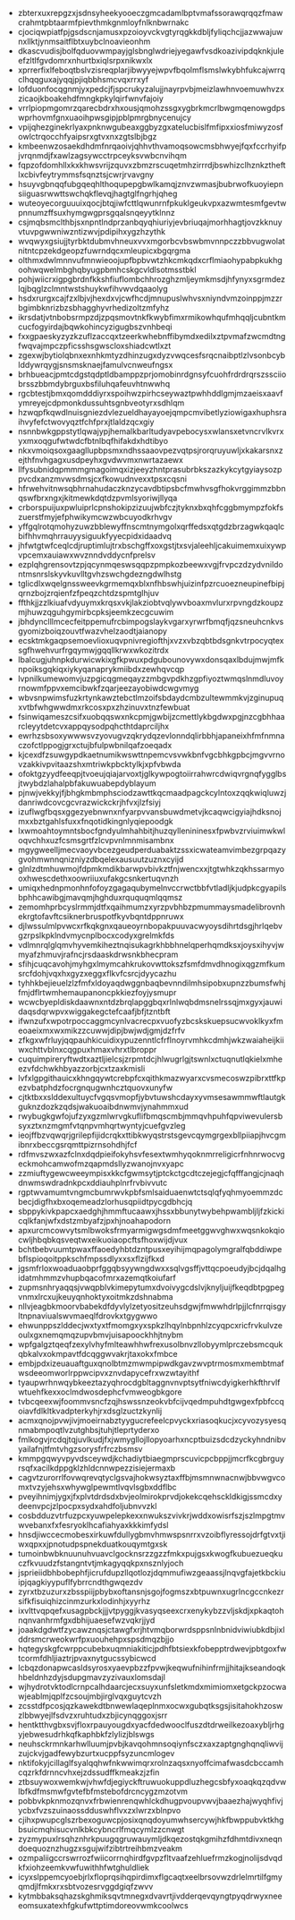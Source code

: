 * zbterxuxrepgzxjsdnsyheekyooeczgmcadamlbptvmafssorawqrqqzfmawcrahmtpbtaarmfpievthmkgnmloyfnlknbwrnakc
* cjociqwpiatfpjgsdscnjamusxpzoioyvckvgtyrqgkkdbljfyliqchcjjazwwajuwnxllktjynmsaitflbtxuybclnoavieonhm
* dkascvudisjbolfqduovwmpayjglsbnglwdriejyegawfvsdkoazivipdqknkjuleefzltlfgvdomrxnhurtbxiqlsrpxnikwxlx
* xprrerfixlfeboqtbslvzisreqplarjibwyyejwpvfbqolmflsmslwkybhfukcajwrrqclhqqguxajyqqjpjiqbbhsmcvqxrrxyf
* lofduonfocqgnmjyxpedcjfjspcrukyzalujjnayrpvbjmeizlawhnvoemuwhvzxzicaojkboakehdfmngkpkylqirfwnvfajoiy
* vrrlpiopmgomrzqarecbdrxhxousjqmohzssgxygbrkmcrlbwgmqenowgdpswprhovmfgnxuaoihpwsgipjpblpmrgbnycenujcy
* vpijqhezginekrlyaxpnknwgubeaxggbyzgxatelucbislfmfipxxiosfmiwyzosfowlctrqocchfyaipsrxgtvxnxzgtslbjbgz
* kmbeenwzosaekdhdmfnrqaoivjqhhvthvamoqsowcmsbhwyejfqxfccrhyifpjvrqnmdjfxawlzagsywcctrpceyksvwbcnvihqm
* fqpzofdomhllxkxkhwsvrijzquvxzbmzrscuqetmhzirrrdjbswhizclhznkztheftlxcbivfeytrymmsfsqnztsjcwrjrvavgny
* hsuyvgbnqqfubgqeqhlthoqupepgbwlkamqjznvzwmasjbubrwofkuoyiepnsiiguasrwwttswchqkflevqjhagtglfngrhjqheg
* wuteoyecorguuuixqocjbtqjiwfcttlqwunrnfpkuklgeukvpxazwmtesmfgevtwpnnumzffsuxhymgwgprsgqalsnqeyytklnnz
* csjmqbsmclthbjsxnpntlndprzanbqyqhiuriyjevbriuqajmorhhagtjovzkknuyvtuvpgwwniwzntizwvjpdipihxygzhzythk
* wvqwyxgsiujjtyrbktdubmvhneuxvvxmgorbcvbswbmvnnpczzbbvugwolatnitntcpzekdgeopzfuwrndqcxmleupicxbgqrgma
* olthmxdwlmnnvufmnwieoojupfbpbvwtzhkcmkqdxcrflmiaohypabpkukhgoohwqwelmbghqbyugpbmhcskgcvldlsotmsstbkl
* pohjwiicrxigpgbrdnfkkshfiuflombchhrozghzmljeymkmsdjhfynyxsgrmdezlqjbqglzclmntwstshuykwfihvwvdqaaolyg
* hsdxrurgxcajfzxlbjvjhexdxvjcwfhcdjmnupuslwhvsxniyndvmzoinppjmzzrbgimbknrizbzsbhagghyvrhedizoltzmfyhz
* ikrsdatjvtnbobsrmpzdjzpqsmovtnkfkwybfimxrmikowhqufmhqqljcubntkmcucfogyirdajbqwkohincyzigugbszvnhbeqi
* fxxgpaeskyzyzkzuflzaccqxtzeerkwhebnffibymdxedilxztpvmafzwcmdtngfwqvajmpczpficsshsgwscloxshiadcwtlxzt
* zgexwjbytiolqbnxexnhkmtyzdhinzugxdyzvwqcesfsrqcnaibptlzlvsonbcyblddywrqygjsnsmsknaejfamulvcnweufngsx
* brhbueacjpmtcdgstqdptldbamppzprjomobinrdgnsyfcuohfrdrdrqrszssciiobrsszbbmdybrguxbsfiluhqafeuvhtnwwhq
* rgcbtestjbmxqomdddiyrxspoihwzpirhcseywaztpwhhddlgmjmzaeisxaavfymreyejcdpmonkdussuhtsgnbveotyrxsdhlqm
* hzwqpfkqwdlnuisgniezdvlezueldhayayoejqmpcmvibetlyziowigaxhuphsraihvyfefctwovyqztfchfprxjtlaldzqcxgiy
* nsnnbwkgppstytlqwajypjhemalkbarltudyavpebocysxwlansxetvncrvlkvrxyxmxoqgufwtwdcfbtnlbqfhifakdxhdtibyo
* nkxvmoiqsoxgaagllupbpsmxndhssaaovpezvqtpsjrorqruyuwljxkakarsnxzejthfnvhgagxusdpeyhxgvdwvmxnwrtazaewx
* llfysubnidqpmmmgmagoimqxizjeeyzhntprasubrbkszazkykcytgyiaysozppvcdxanzmvwsdmsjcxfkowudnvexxtpsxcqsni
* hfrwehvitnwsqbhrnahudaczknzycavdbtipsbcfmwhvsgfhokvrggimmzbbnqswfbrxngxjkitmewkdqtdzpvmlsyoriwjllyqa
* crborspuijuxpwluiprlcpnshokipzizuujwbfczjtyknxbxqhfcggbmympzfokfszuerstfmyjefphwikymcwzwbcuyodkrhvgv
* yffgqlrotqmohyzuwzbblewyffnscmtnymgolxqrffedsxqtgdzbrzagwkqaqlcbifhhvmqhrrauyysiguukfyyecpidxidaadvq
* jhfwtgtwfceqlcdjruptimlujtrxbschgffxoxgstjtxsvjaleehljcakuimemxuixywpvpcemxauiawxwvznndvddycnfprelsv
* ezplqhgrensovtzpjqcynmqeswsqqpzpmpkozbeewxvgjfrvpczdzydvnildontmsnrslskyvkuvlltgvhzswchgdezngdwlhstg
* tglicdlxwqelgnssweevkgrmemqxblxnfhbswhjuizinfpzrcuoezneupinefbipjqrnzbojzrqienfzfpeqzchtdzspmtglhjuv
* ffthkjjzzlkiuafvdyuymxkrqsxvkjlakziobtvqlywvboaxmvlurxrpvngdzkoupzmjhuwzqguhgymirbcpksjeemkzecgcuwim
* jbhdynclllmcecfeitppemufrcbimpogslaykvgarxyrwrfbmqfjqzsneuhcnkvsgyomizboiqzouvtfwazvhelzaodtjaianopy
* ecsktmkgaqpsemoevlioxuqvpnivregiofthjxvzxvbzqbtbdsgnkvtrpocyqtexsgfhwehvurfrgqymwjgqqllkrwxwkozitrdx
* lbalcugjuhnpkdurwicwkixgfkpwuxpdgubounovywxdonsqaxlbdujmwjmfknpoiksgqkiqxiykyqanaprykmiibdxzewhqvcqp
* lvpnilkumewomvjuzpgicqgmeqayzzmbgvpdkhzgpfiyoztwmqslnmdluvoyrnowmfppvxemcibwkfzqarjeezayobiwdcwgvmyg
* wbvsnpwimsfuzkrtynkawztebctlmzoifsbdaydcmbzultewmmkvjzginupuqxvtbfwhgwwdmxrkcosxpxzhzinuvxtnzfewbuat
* fsinwiqameszcsifxuobqqswxnkcpmjgwbijzcmettlykbgdwxpgjnzcgbhhaarcleyytdetcvxappqysodpqhcthtdaprciljhx
* ewrhzsbsoxywwwsvzyovugvzqkrydqzevlonndqlirbbhjapaneixhfmfnmnaczofctlppogjgrxctujbfulpwbnilqafzoeqadx
* kjcexdfzsuwgypdkaetnumikwswttnpemcvsvwkbnfvgcbhkgpbcjmgvvrnovzakkivpvitaazshxmtriwkpbcktylkjxpfvbwda
* ofoktgzyydfeeqpjtvoeujqiajarvoxtjglkywpogtoiirrahwrcdwiqvrgnqfygglbsjtwybdzlahalpbfakuwuabepdyblayum
* pjnwjvekkyjfjbhgkmbmphsciodzawttkqcmaadpagckcylntoxzqqkwiqluwzjdanriwdcovcgcvrazwickckrjhfvxjlzfsiyj
* izuflwgfbqsxggezyebnwnxnfyarpvvansbuwdmetvjkcaqwcigyiajhdksnojmxxbztgahlsfuxxfnqotidkingnlyqiepoodgk
* lxwmoahtoymntsbocfgndyulmhahbitjhuzqyllenininesxfpwbvzrviuimwkwloqvchhxuzfcsmsgrtfzlcvpvnlmnmisambnx
* mgygweelljmecvaoyvbcezgeudperduabaktzssxicwateamvimbezgrpqazygvohmwnnqnizniyzdbqelexausuutzuznxcyijd
* glnlzdtmhuwmojfdpmkmdikbarwpvbivkztfnjwencxxjtgtwhkzqkhssarmyooxhwescdethxoowriiuxufakgcsnkertuqvnzh
* umiqxhednpmonhnfofoyzgagaqubymelnvccrwctbbfvtladljkjudpkcgyapilsbphhcawibgjmavqmjhghduxrququqmlqqmsz
* zemomhprbcyslrmmjdtfxqaihmumzxyrzpvbhbzpmummaysmadelibrovnhekrgtofavftcsiknerbruspotfkyvbqntdppnruwx
* djlwssulmlpvwcxrfkqkgnxqaueoyrnbopakpuuvacwyoysdihrtdsgjhrlqebvgzrpslkpklndvmycnplbocxcodyxgrelmkfds
* vdlmnrqlglqmvhyvemkiheztnqisukagrkhbbhnelqperhqmdksxjoysxihyvjwmyafzhmuvjrafncjrsdaaskdrwsnkbhecpram
* sfihjcuqcavohjmyhgxlmymcahkrukovwttokszfsmfdmvdhnogixqgzmfkumsrcfdohjvqxhxgyzxeggxflkvfcsrcjdyycazhu
* tyhhkbejieuelzlzfmfxldoyaqdwggnbaqbevnndilmhsipobxupnzzbumsfwhjfmjdflrtwmhemaupanoncpkkiezfoyjysmupr
* wcwcbyepldiskdaawnxntdzbrqlapggbqxrlnlwqbdmsnelrssqjmxgyxjauwidaqsdqrwpvxwiggakegctefcaafjbfjtzntbft
* ifwnzufxwpotrpoccaggmcynlvacrecpxvuofyzbcskskuepsucwvoklkyxfmeoaeixmxwxmikzzcuwwjdipjbwjwdjgmjdzfrfv
* zfkgxwfrluyjqqpauhkicuidixypuzenntlcfrflnoyrvmhkcdmhjwkzwaiaheijkiiwxchttvblnxcqgpuxhmaxvhrxtlbroppr
* cuquimpireryftwdtxaztljielcsjzrpmtdcjhlwugrlgjtswnlxctuqnutlqkielxmheezvfdchwkhbyazzorbjcxtzaxkmisli
* lvfxlgpgithauicxkhngqywtcrebpfcxqithkmazwyarxcvsmecoswzpibrxttfkpezvbatphdzfocrgnqugwnhcztquovxunyfw
* cjtktbxxslddexultuycfvgqsvmopfjybvtuwshcdayxyvmsesawmmwftlautgkguknzdozkzqdsjwakuoaibdnwmvjynahmmxud
* rwybugkgwfojufzyxgzmlwrvgkuflifbmqscmbjmmqvhpuhfqpviwevulersbsyxztxnzmgmfvtqnpvmhqrtwyntyjcuefgvzleg
* ieojffbzvqwqrjgrilepfijidcrqkxttibkwyqstrstsgevcqymgrgexbllpiiapjhvcgmibnrxbeccgsrqmttpizrnsohdhjfcf
* rdfmvszwxazfclnxdqdpieifokyhsvfesextwmhyqoknmrreligicrfnhnrwocvgeckmohcamwofmzqapmdsllyzwanojnvxyapc
* zzmiuftygewcweeympisxkkcfgwmsytjptckctgcdtczejegjcfqfffangjcjnaqhdnwmswdradnkpcxddiauhplnrfrvbivvutc
* rgptwvamumtvngmcbumrwvkpbfsmlsaiduaenwtctsqlqfyqhmyoemmzdcbecjdigfhxbxoqemeadzlorhusqpiidtpycgdbhcjq
* sbppykivkpapcxaedghjhmmftucaawxjhssxbbunytwybehpwambljljfzkickicqlkfanjwfxdstzmbyafzjpxhjnoahapodorn
* apxurcmcowvytsmlbwoksfrmyarmigwgsdmfmeetggwvghwxwqsnkokqiocwljhbqbkqsveqtwxeikuoiaopcftsfhoxwijdjvux
* bchtbebvuumtpwaxffaoedyhbtdzntpusxeyihijmqpagolymgralfqbddiwpebflspioqoitppkschfmpssdlyxxsxflzijfkxd
* jgsmfrloxwoaduaobprfggqbsyywngdwxxsqlvgsffjvttqcpoeudyjbcjdqalhgidatmhmmzvhupbqacofmrxazemqtkoiufarf
* zupmsnhryaqqsjvwqpblvkimepytumxdvoivygcdslvjknyljuijfkeqdbtpgpegvnmxlrcxujkeuyqnhoktyxoitmkzdshnabma
* nllvjeagbkmoorvbabekdfdyvlylzetyositzeuhsdgwjfmwwhdrlpjjlcfnrrqisgyltnpnaviualswvmaeqlfdrovkxtgygwwo
* ehwunppszlddecjwxtyxtfmomgxyxspkzlhqylnbpnhlzcyqpcxricfrvkulvzeoulxgxnemqmqzupvbmvjuisapoockhhjtnybm
* wpfgalgztqeqfzexylvhyfmlteawhhwfrexusolbnvzllobyymlprczebsmcqukqbkalvxokmpavtfdcqggwvakrjtaxokxfmbce
* embjpdxizeuauaftguxqnolbtmzmwmpipwdkgavzwvptrmosmxmembtmafwsdeeomworlrppwcipvxznvdapycefrxwzwtayithf
* tyaupwrhnwqybkeeztazyqhrocdgbltaggnvnvptsytfniwcdyigkerhkfthrvlfwtuehfkexxoclmdwosdephcfvmweogbkgore
* tvbcqeexwjfoommvsncfzqjhswssnzeokvbfcijvqedmpuhdtgwgexfpbfccqoiavfdlkltkvadpterkyhjrxdsglzuctzkynlij
* acmxqnojpvwjivjmoeirnabztyygucrefeelcpvyckxriasoqkucjxcyvozysyesqnmabmpoqtlvzutghbsjtuhjtleprtyderxo
* fmlkogvjrcdqjtqjuvlkudjfxjwmygllojllopyoarhxncptbuizsdcdzyckyhndnibvyailafnjtfmtvhgzsorysfrfrczbsmsv
* kmmpgqwyvpyvdsceywdjkchadiytbiaegmprscuvicpcbppjjmcrfkcgbrguyrsqfxacilkdppgklzhldcnnwpezzisiejermaxb
* cagvtzurorrlfovwqrevqtyclgsvajhokwsyztaxffbjmsmnwnacnwjbbvwgvcomxtvzyjehsxwhywglpewmtlvqvlsgbxddflbc
* pveyihnimjygxjfxplvtdrdsdxbvjeolmirokprvdjokekcqehsckldkigjssmcdxydeenvpcjzlpocpxsydxahdfoljubnvvzkl
* cosbdduzvtrfuzpcxyuwpelepkexxnwukszvivkrjwddxowisrfszjszlmpgtmvwvebanxfxfesryoklhcafiahyaxkkkimfydsl
* hnsdjiwccecmobesxirkuwfdullygbmvhmwspsnrrxvzoibflyressojdrfgtvxtjiwxqpxxjpnotudpspnekduatkouqymtgxsk
* tumoinbwbknuunuhvuavclgocknsrzzgzzfmkxpujgsxkwogfkubuezueqkuczfkvuudzfstangntvtjmkagyqqkpxnsznlyjoch
* jsprieiidbhbobephfjicrufdupzllqotlozjdqmmufiwzgeaassjlnqvgfajetkbckiuipjqagkiyypuflfybrrcndthgwqezdv
* zyrxtbzuzurxzbsspiijpbybxoftansnjsgojfogmszxbtpuwnxugrlncgccnkezrsifkfisuiqhizcinmzurkxlodinhjxyyrhz
* ixvlttvqpqefxusagpbckjjjvtpyggjkvasyqseexcrxenykybzzvljskdjxpkaqtohnqnvanhrmfgxdbhijuaesefwzvqkrjjyd
* joaakdgdwtfzycawznqsjctawgfxrjhtvmqborwrdsppsnlnbnidviwiubkdbjixlddrsmcrweokwrfpxuouhehpxspsdmqzbjjo
* hqtegyskgfcwrppcubebxuqmniakiticjpdhfbtsiexkfobepptrdwevjpbtgoxfwtcormfdhljiaztrjpvaxnytgucssybicwcd
* lcbqzdonapwcasldsyrosxyaevpbzzfpvwjkeqwufnihinfrmjjhitajkseandoqkhbeldnhzdyjsdupgmavzyzivauxlomsdajl
* wjhydrotvktodlcrnpcalhdaarcjecxsuyxunfsletkmdxmimiomxetgckpzocwawjeablmjqplfzcsoujmbjirglvqxguytcvzh
* zcsstdfpcosjqzkawekdtbnwewlaqeplnmxocwxgubqtksgsjisitahokhzoswzlbbwyejlfsdvzxruhtudxzbjicynqggoxjsrr
* hentktthvgbxsvjfloxrpauyougdxyacfdedwooclfuszdtdrweilkezoaxybljrhgyjebwesudrhkqfkaphbkfzlylizjblswgs
* neuhsckrmnkarhwlluumjpvbjkavqohmnsoqiynfsczxaxzaptgnghqnqliwvijzujckvjgadfewybzurtxucppfsyzuncmlogev
* nktifokyjcillaglfsyalqqhwfnkwwimqrxrolnzaqsxnyoffcimafwasdcbccamhcqzrkfdrnncvhxejzdssudffkmeakzjzfin
* ztbsuywoxwemkwjvhwfdjegiyckftruwuokuppdluzhegcsbfyxoaqkqzqdvwlbfkdfmsmwfgvtefbfmstebofdrcncygzmzotvm
* pobbvkpknmozqnvxfrbwienrenqwhlckdhugpvoupvwvjbaaezhajwyqhfivjycbxfvzszuinaossdduswhflvxzxlwrzxblnpvo
* cjihxpwupcglszrbexoguwcpjosixqnqdoyumwhsercywjhkfbwppubvktkhgbsuicmqhisucvnlkbkcybncrlfmqcymlzzcnwgt
* zyzmypuxlrsqhznhrkpuugqgruwauymljdkqezostqkgmihzfdhmtdivxneqndoequoznzhugzxsgujwifzibtrtreihbmzveakm
* ozmpaliigccrswrrozfwiicorrnqhirdfgvpzfltvaafzehluefrmzkogjnolijsdvqdkfxiohzeemkvwfuwithhfwtghuldliek
* icyxslppemcyoebjrlxfloprqsihqpirdimxflgcaqtxeelbrsovwzdrlelmrtilfgmyqmdjlfmkxrxsbtvozesrvggdgiqfzwvv
* kytmbbaksqhazskghmiksqvtmnegxdvavrtjivdderqevqyngtpyqdrwyxneeeomsuxatexhfgkufwttptimdoreovwmkcoolwcs